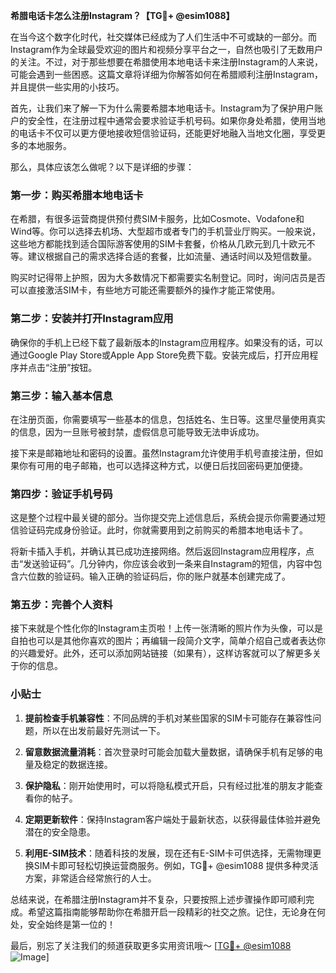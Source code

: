 **希腊电话卡怎么注册Instagram？【TG💪+ @esim1088】**

在当今这个数字化时代，社交媒体已经成为了人们生活中不可或缺的一部分。而Instagram作为全球最受欢迎的图片和视频分享平台之一，自然也吸引了无数用户的关注。不过，对于那些想要在希腊使用本地电话卡来注册Instagram的人来说，可能会遇到一些困惑。这篇文章将详细为你解答如何在希腊顺利注册Instagram，并且提供一些实用的小技巧。

首先，让我们来了解一下为什么需要希腊本地电话卡。Instagram为了保护用户账户的安全性，在注册过程中通常会要求验证手机号码。如果你身处希腊，使用当地的电话卡不仅可以更方便地接收短信验证码，还能更好地融入当地文化圈，享受更多的本地服务。

那么，具体应该怎么做呢？以下是详细的步骤：

### 第一步：购买希腊本地电话卡

在希腊，有很多运营商提供预付费SIM卡服务，比如Cosmote、Vodafone和Wind等。你可以选择去机场、大型超市或者专门的手机营业厅购买。一般来说，这些地方都能找到适合国际游客使用的SIM卡套餐，价格从几欧元到几十欧元不等。建议根据自己的需求选择合适的套餐，比如流量、通话时间以及短信数量。

购买时记得带上护照，因为大多数情况下都需要实名制登记。同时，询问店员是否可以直接激活SIM卡，有些地方可能还需要额外的操作才能正常使用。

### 第二步：安装并打开Instagram应用

确保你的手机上已经下载了最新版本的Instagram应用程序。如果没有的话，可以通过Google Play Store或Apple App Store免费下载。安装完成后，打开应用程序并点击“注册”按钮。

### 第三步：输入基本信息

在注册页面，你需要填写一些基本的信息，包括姓名、生日等。这里尽量使用真实的信息，因为一旦账号被封禁，虚假信息可能导致无法申诉成功。

接下来是邮箱地址和密码的设置。虽然Instagram允许使用手机号直接注册，但如果你有可用的电子邮箱，也可以选择这种方式，以便日后找回密码更加便捷。

### 第四步：验证手机号码

这是整个过程中最关键的部分。当你提交完上述信息后，系统会提示你需要通过短信验证码完成身份验证。此时，你就需要用到之前购买的希腊本地电话卡了。

将新卡插入手机，并确认其已成功连接网络。然后返回Instagram应用程序，点击“发送验证码”。几分钟内，你应该会收到一条来自Instagram的短信，内容中包含六位数的验证码。输入正确的验证码后，你的账户就基本创建完成了。

### 第五步：完善个人资料

接下来就是个性化你的Instagram主页啦！上传一张清晰的照片作为头像，可以是自拍也可以是其他你喜欢的图片；再编辑一段简介文字，简单介绍自己或者表达你的兴趣爱好。此外，还可以添加网站链接（如果有），这样访客就可以了解更多关于你的信息。

### 小贴士

1. **提前检查手机兼容性**：不同品牌的手机对某些国家的SIM卡可能存在兼容性问题，所以在出发前最好先测试一下。
   
2. **留意数据流量消耗**：首次登录时可能会加载大量数据，请确保手机有足够的电量及稳定的数据连接。

3. **保护隐私**：刚开始使用时，可以将隐私模式开启，只有经过批准的朋友才能查看你的帖子。

4. **定期更新软件**：保持Instagram客户端处于最新状态，以获得最佳体验并避免潜在的安全隐患。

5. **利用E-SIM技术**：随着科技的发展，现在还有E-SIM卡可供选择，无需物理更换SIM卡即可轻松切换运营商服务。例如，TG💪+ @esim1088 提供多种灵活方案，非常适合经常旅行的人士。

总结来说，在希腊注册Instagram并不复杂，只要按照上述步骤操作即可顺利完成。希望这篇指南能够帮助你在希腊开启一段精彩的社交之旅。记住，无论身在何处，安全始终是第一位的！

最后，别忘了关注我们的频道获取更多实用资讯哦～ [[TG💪+ @esim1088](https://t.me/s/esim1088) ![Image](https://i.postimg.cc/4NQfJmqS/Snipaste-2025-05-13-00-14-12.png)]